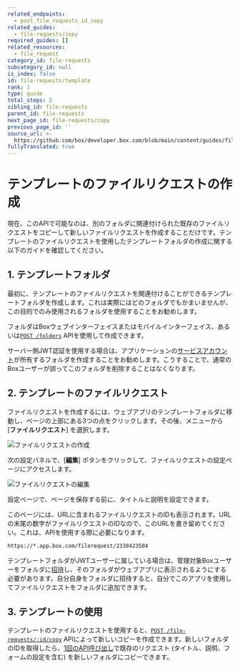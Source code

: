 ```yaml
---
related_endpoints:
  - post_file_requests_id_copy
related_guides:
  - file-requests/copy
required_guides: []
related_resources:
  - file_request
category_id: file-requests
subcategory_id: null
is_index: false
id: file-requests/template
rank: 1
type: guide
total_steps: 5
sibling_id: file-requests
parent_id: file-requests
next_page_id: file-requests/copy
previous_page_id: ''
source_url: >-
  https://github.com/box/developer.box.com/blob/main/content/guides/file-requests/1-template.md
fullyTranslated: true
---
```

# テンプレートのファイルリクエストの作成

現在、このAPIで可能なのは、別のフォルダに関連付けられた既存のファイルリクエストをコピーして新しいファイルリクエストを作成することだけです。テンプレートのファイルリクエストを使用したテンプレートフォルダの作成に関する以下のガイドを確認してください。

## 1. テンプレートフォルダ

最初に、テンプレートのファイルリクエストを関連付けることができるテンプレートフォルダを作成します。これは実際にはどのフォルダでもかまいませんが、この目的でのみ使用されるフォルダを使用することをお勧めします。

フォルダはBoxウェブインターフェイスまたはモバイルインターフェイス、あるいは[`POST /folders`](e://post_folders) APIを使用して作成できます。

<Message notice>

サーバー側JWT認証を使用する場合は、アプリケーションの[サービスアカウント](g://getting-started/user-types/service-account/)が所有するフォルダを作成することをお勧めします。こうすることで、通常のBoxユーザーが誤ってこのフォルダを削除することはなくなります。

</Message>

## 2. テンプレートのファイルリクエスト

ファイルリクエストを作成するには、ウェブアプリのテンプレートフォルダに移動し、ページの上部にある3つの点をクリックします。その後、メニューから \[**ファイルリクエスト**] を選択します。

<ImageFrame center shadow>

![ファイルリクエストの作成](./images/create.png)

</ImageFrame>

次の設定パネルで、\[**編集**] ボタンをクリックして、ファイルリクエストの設定ページにアクセスします。

<ImageFrame center shadow>

![ファイルリクエストの編集](./images/edit.png)

</ImageFrame>

設定ページで、ページを保存する前に、タイトルと説明を設定できます。

このページには、URLに含まれるファイルリクエストのIDも表示されます。URLの末尾の数字がファイルリクエストのIDなので、このURLを書き留めてください。これは、APIを使用する際に必要になります。

```sh
https://*.app.box.com/filerequest/2338423584
```

<Message warning>

テンプレートフォルダがJWTユーザーに属している場合は、管理対象Boxユーザーをフォルダに[招待](e://post-collaborations)し、そのフォルダがウェブアプリに表示されるようにする必要があります。自分自身をフォルダに招待すると、自分でこのアプリを使用してファイルリクエストをフォルダに追加できます。

</Message>

## 3. テンプレートの使用

テンプレートのファイルリクエストを使用すると、[`POST /file-requests/:id/copy`](e://post_file_requests_id_copy) APIによって新しいコピーを作成できます。新しいフォルダのIDを取得したら、[1回のAPI呼び出し](g://file-requests/copy)で既存のリクエスト (タイトル、説明、フォームの設定を含む) を新しいフォルダにコピーできます。
